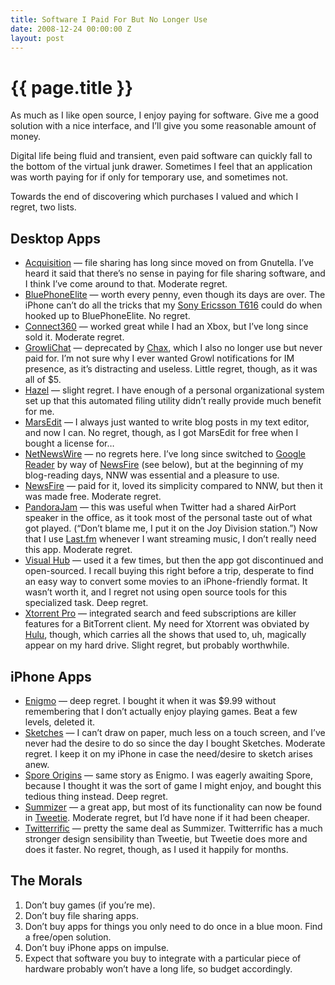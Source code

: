 ```yaml
---
title: Software I Paid For But No Longer Use
date: 2008-12-24 00:00:00 Z
layout: post
---
```


{{ page.title }}
================

As much as I like open source, I enjoy paying for software. Give me a good solution with a nice interface, and I’ll give you some reasonable amount of money.

Digital life being fluid and transient, even paid software can quickly fall to the bottom of the virtual junk drawer. Sometimes I feel that an application was worth paying for if only for temporary use, and sometimes not.

Towards the end of discovering which purchases I valued and which I regret, two lists.

Desktop Apps
------------

-   [Acquisition](http://acquisitionx.com/) — file sharing has long since moved on from Gnutella. I’ve heard it said that there’s no sense in paying for file sharing software, and I think I’ve come around to that. Moderate regret.
-   [BluePhoneElite](http://mirasoftware.com/BPE2/) — worth every penny, even though its days are over. The iPhone can’t do all the tricks that my [Sony Ericsson T616](http://reviews.cnet.com/cell-phones/sony-ericsson-t616-at/4505-6454_7-20912537.html) could do when hooked up to BluePhoneElite. No regret.
-   [Connect360](http://www.nullriver.com/products/connect360) — worked great while I had an Xbox, but I’ve long since sold it. Moderate regret.
-   [GrowliChat](http://growlichat.com/download.php) — deprecated by [Chax](http://www.ksuther.com/chax/), which I also no longer use but never paid for. I’m not sure why I ever wanted Growl notifications for IM presence, as it’s distracting and useless. Little regret, though, as it was all of $5.
-   [Hazel](http://www.noodlesoft.com/hazel.php) — slight regret. I have enough of a personal organizational system set up that this automated filing utility didn’t really provide much benefit for me.
-   [MarsEdit](http://www.red-sweater.com/marsedit/) — I always just wanted to write blog posts in my text editor, and now I can. No regret, though, as I got MarsEdit for free when I bought a license for…
-   [NetNewsWire](http://www.newsgator.com/INDIVIDUALS/NETNEWSWIRE/) — no regrets here. I’ve long since switched to [Google Reader](http://google.com/reader/) by way of [NewsFire](http://www.newsfirerss.com/) (see below), but at the beginning of my blog-reading days, NNW was essential and a pleasure to use.
-   [NewsFire](http://www.newsfirerss.com/) — paid for it, loved its simplicity compared to NNW, but then it was made free. Moderate regret.
-   [PandoraJam](http://www.bitcartel.com/pandorajam/) — this was useful when Twitter had a shared AirPort speaker in the office, as it took most of the personal taste out of what got played. (“Don’t blame me, I put it on the Joy Division station.”) Now that I use [Last.fm](http://www.last.fm) whenever I want streaming music, I don’t really need this app. Moderate regret.
-   [Visual Hub](http://www.techspansion.com/) — used it a few times, but then the app got discontinued and open-sourced. I recall buying this right before a trip, desperate to find an easy way to convert some movies to an iPhone-friendly format. It wasn’t worth it, and I regret not using open source tools for this specialized task. Deep regret.
-   [Xtorrent Pro](http://www.xtorrentp2p.com/) — integrated search and feed subscriptions are killer features for a BitTorrent client. My need for Xtorrent was obviated by [Hulu](http://www.hulu.com), though, which carries all the shows that used to, uh, magically appear on my hard drive. Slight regret, but probably worthwhile.

iPhone Apps
-----------

-   [Enigmo](http://www.pangeasoft.net/iphone/enigmo/info.html) — deep regret. I bought it when it was $9.99 without remembering that I don’t actually enjoy playing games. Beat a few levels, deleted it.
-   [Sketches](http://sketchesapp.com/) — I can’t draw on paper, much less on a touch screen, and I’ve never had the desire to do so since the day I bought Sketches. Moderate regret. I keep it on my iPhone in case the need/desire to sketch arises anew.
-   [Spore Origins](http://en.wikipedia.org/wiki/Spore_Origins) — same story as Enigmo. I was eagerly awaiting Spore, because I thought it was the sort of game I might enjoy, and bought this tedious thing instead. Deep regret.
-   [Summizer](http://www.mustacheinc.com/summizer) — a great app, but most of its functionality can now be found in [Tweetie](http://www.atebits.com/software/tweetie/). Moderate regret, but I’d have none if it had been cheaper.
-   [Twitterrific](http://iconfactory.com/home/permalink/2009) — pretty the same deal as Summizer. Twitterrific has a much stronger design sensibility than Tweetie, but Tweetie does more and does it faster. No regret, though, as I used it happily for months.

The Morals
----------

1.  Don’t buy games (if you’re me).
2.  Don’t buy file sharing apps.
3.  Don’t buy apps for things you only need to do once in a blue moon. Find a free/open solution.
4.  Don’t buy iPhone apps on impulse.
5.  Expect that software you buy to integrate with a particular piece of hardware probably won’t have a long life, so budget accordingly.
